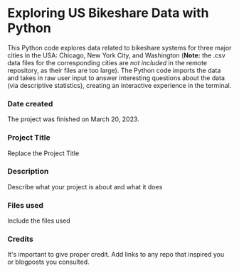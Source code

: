 # Exploring US Bikeshare Data with Python
This Python code explores data related to bikeshare systems for three major cities in the USA: Chicago, New York City, and Washington (**Note:** the .csv data files for the corresponding cities are _not included_ in the remote repository, as their files are too large).
The Python code imports the data and takes in raw user input to answer interesting questions about the data (via descriptive statistics), creating an interactive experience in the terminal.

### Date created
The project was finished on March 20, 2023.

### Project Title
Replace the Project Title

### Description
Describe what your project is about and what it does

### Files used
Include the files used

### Credits
It's important to give proper credit. Add links to any repo that inspired you or blogposts you consulted.

